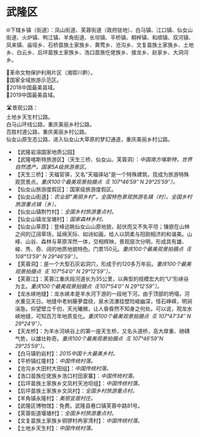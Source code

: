 # 武隆区  
🌐下辖乡镇（街道）：凤山街道、芙蓉街道（政府驻地）、白马镇、江口镇、仙女山街道、火炉镇、鸭江镇、羊角街道、长坝镇、平桥镇、桐梓镇、和顺镇、双河镇、凤来镇、庙垭乡、石桥苗族土家族乡、黄莺乡、沧沟乡、文复苗族土家族乡、土地乡、白云乡、后坪苗族土家族乡、浩口苗族仡佬族乡、接龙乡、赵家乡、大洞河乡。   
  
🚩革命文物保护利用片区（湘鄂川黔）。   
🚩国家全域旅游示范区。   
🏅2018中国最美县域。   
🏅2019中国最美县域。   
  
🛣️景观公路：  
土地乡天生村公路。   
白马山环线公路，重庆美丽乡村公路。   
百胜村道公路，重庆美丽乡村公路。   
仙女山原生态公路，进入仙女山大草原的梦幻通道，重庆美丽乡村公路。   
  
* 【武隆岩溶国家地质公园】
* 【武隆喀斯特旅游区】（天生三桥、仙女山、芙蓉洞）：*中国南方喀斯特，世界自然遗产。国家5A级旅游景区。*
* 【天生三桥】：天福官驿，又名“天福驿站”是一个特殊建筑，现成为旅游特殊观赏景点。*重庆100个最美观景拍摄点（E 107°46′59″ N 29°25′59″）。*  
* 【仙女山旅游度假区】：国家级旅游度假区。
* 【仙女山街道】：*农业部“美丽乡村”。全国特色景观旅游名镇（村）。全国乡村旅游重点镇（乡）。*
* 【仙女山镇荆竹村】：*全国乡村旅游重点村。*
* 【仙女山镇龙宝塘村】：*国家森林乡村。*
* 【仙女山草原】：登峰远眺仙女山山原地貌，起伏而又不失平坦；镶嵌在山林之间的辽阔草场，延绵天际、如诗如画，给人以阴柔与阳刚相济的和谐美。山峰、山谷、森林与草原浑然一体，交相辉映，景观层次分明，形成具有雄、峻、秀、奇、阔的地质地貌特色。门票150元。*重庆100个最美观景拍摄点（E 108°13′59″ N 29°46′59″）。*
* 【芙蓉洞】：是一个大型石灰岩洞穴，形成于约120多万年前。*重庆100个最美观景拍摄点（E 107°54′0″ N 29°12′59″）。*
* 【芙蓉江】：芙蓉江重庆段河道长为35公里，以典型的规模宏大的“U”形峡谷为主。*重庆100个最美观景拍摄点（E107°54′0″ N 29°12′59″）。*
* 【龙水峡地缝】：龙水峡本是羊水河下游的一段地下河，由于顶部的坍塌，河水重见天日。地缝中老树藤萝盘绕，泉水流瀑挂壁险峻幽深，怪石峥嵘，明涧湍急。仰望壁立千仞，天光曦微，让人昏昏然不知身之何处。可以说，观龙水峡地缝，可知百万年地质变化。*重庆100个最美观景拍摄点（E 107°47′34″ N 29°24′9″）。*
* 【天龙桥】：为羊水河峡谷上的第一座天生桥，又名头道桥，高大厚重、磅礴气势，以雄壮称奇。*重庆100个最美观景拍摄点（E 107°46′59″N 29°25′59″）。*
* 【白马镇豹岩村】：*2015中国十大最美乡村。*
* 【平桥镇红隆村】：*中国传统村落。*
* 【沧沟乡大田村大田组】：*中国传统村落。*
* 【浩口苗族仡佬族乡浩口村田家寨】：*中国传统村落。*
* 【后坪苗族土家族乡文凤村天池坝组】：*中国传统村落。*
* 【后坪苗族土家族乡文凤村】：*全国乡村旅游重点村。*
* 【羊角镇永隆村】：*美丽宜居村庄。*
* 【武隆区博物馆】：免费。武隆县巷口镇芙蓉中路81号。
* 【芙蓉街道堰塘村】：*全国乡村旅游重点村。*
* 【文复苗族土家族乡铜锣村冉家湾村】：*中国传统村落。*  
* 【土地乡天生村】：*中国传统村落。*  